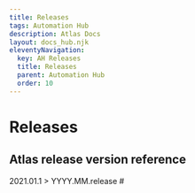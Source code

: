 ```yaml
---
title: Releases
tags: Automation Hub
description: Atlas Docs
layout: docs_hub.njk
eleventyNavigation:
  key: AH Releases
  title: Releases
  parent: Automation Hub
  order: 10
---
```


# Releases


## Atlas release version reference

2021.01.1 > YYYY.MM.release #
